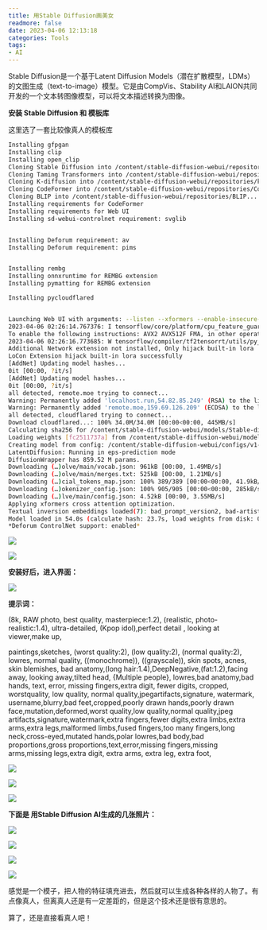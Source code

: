 ```yaml
---
title: 用Stable Diffusion画美女
readmore: false
date: 2023-04-06 12:13:18
categories: Tools
tags:
- AI
---
```


Stable Diffusion是一个基于Latent Diffusion Models（潜在扩散模型，LDMs）的文图生成（text-to-image）模型。它是由CompVis、Stability AI和LAION共同开发的一个文本转图像模型，可以将文本描述转换为图像。

**安装 Stable Diffusion 和 模板库**

这里选了一套比较像真人的模板库

```bash
Installing gfpgan
Installing clip
Installing open_clip
Cloning Stable Diffusion into /content/stable-diffusion-webui/repositories/stable-diffusion-stability-ai...
Cloning Taming Transformers into /content/stable-diffusion-webui/repositories/taming-transformers...
Cloning K-diffusion into /content/stable-diffusion-webui/repositories/k-diffusion...
Cloning CodeFormer into /content/stable-diffusion-webui/repositories/CodeFormer...
Cloning BLIP into /content/stable-diffusion-webui/repositories/BLIP...
Installing requirements for CodeFormer
Installing requirements for Web UI
Installing sd-webui-controlnet requirement: svglib


Installing Deforum requirement: av
Installing Deforum requirement: pims


Installing rembg
Installing onnxruntime for REMBG extension
Installing pymatting for REMBG extension

Installing pycloudflared


Launching Web UI with arguments: --listen --xformers --enable-insecure-extension-access --theme dark --gradio-queue --multiple
2023-04-06 02:26:14.767376: I tensorflow/core/platform/cpu_feature_guard.cc:182] This TensorFlow binary is optimized to use available CPU instructions in performance-critical operations.
To enable the following instructions: AVX2 AVX512F FMA, in other operations, rebuild TensorFlow with the appropriate compiler flags.
2023-04-06 02:26:16.773685: W tensorflow/compiler/tf2tensorrt/utils/py_utils.cc:38] TF-TRT Warning: Could not find TensorRT
Additional Network extension not installed, Only hijack built-in lora
LoCon Extension hijack built-in lora successfully
[AddNet] Updating model hashes...
0it [00:00, ?it/s]
[AddNet] Updating model hashes...
0it [00:00, ?it/s]
all detected, remote.moe trying to connect...
Warning: Permanently added 'localhost.run,54.82.85.249' (RSA) to the list of known hosts.
Warning: Permanently added 'remote.moe,159.69.126.209' (ECDSA) to the list of known hosts.
all detected, cloudflared trying to connect...
Download cloudflared...: 100% 34.0M/34.0M [00:00<00:00, 445MB/s]
Calculating sha256 for /content/stable-diffusion-webui/models/Stable-diffusion/chilloutmix_NiPrunedFp32Fix.safetensors: fc2511737a54c5e80b89ab03e0ab4b98d051ab187f92860f3cd664dc9d08b271
Loading weights [fc2511737a] from /content/stable-diffusion-webui/models/Stable-diffusion/chilloutmix_NiPrunedFp32Fix.safetensors
Creating model from config: /content/stable-diffusion-webui/configs/v1-inference.yaml
LatentDiffusion: Running in eps-prediction mode
DiffusionWrapper has 859.52 M params.
Downloading (…)olve/main/vocab.json: 961kB [00:00, 1.49MB/s]
Downloading (…)olve/main/merges.txt: 525kB [00:00, 1.21MB/s]
Downloading (…)cial_tokens_map.json: 100% 389/389 [00:00<00:00, 41.9kB/s]
Downloading (…)okenizer_config.json: 100% 905/905 [00:00<00:00, 285kB/s]
Downloading (…)lve/main/config.json: 4.52kB [00:00, 3.55MB/s]
Applying xformers cross attention optimization.
Textual inversion embeddings loaded(7): bad_prompt_version2, bad-artist, bad-artist-anime, ng_deepnegative_v1_75t, bad-image-v2-39000, EasyNegative, bad-hands-5
Model loaded in 54.0s (calculate hash: 23.7s, load weights from disk: 0.6s, create model: 14.8s, apply weights to model: 14.7s).
*Deforum ControlNet support: enabled*
```

![](/images/Stable-Diffusion/2023-04-05-08-06-09.png)

![](/images/Stable-Diffusion/2023-04-05-08-06-39.png)

**安装好后，进入界面：**

![](/images/Stable-Diffusion/2023-04-05-08-06-52.png)

**提示词：**

(8k, RAW photo, best quality, masterpiece:1.2), (realistic, photo-realistic:1.4), ultra-detailed, (Kpop idol),perfect detail ,  looking at viewer,make up,


paintings,sketches, (worst quality:2), (low quality:2), (normal quality:2), lowres, normal quality, ((monochrome)), ((grayscale)), skin spots, acnes, skin blemishes, bad anatomy,(long hair:1.4),DeepNegative,(fat:1.2),facing away, looking away,tilted head, {Multiple people}, lowres,bad anatomy,bad hands, text, error, missing fingers,extra digit, fewer digits, cropped, worstquality, low quality, normal quality,jpegartifacts,signature, watermark, username,blurry,bad feet,cropped,poorly drawn hands,poorly drawn face,mutation,deformed,worst quality,low quality,normal quality,jpeg artifacts,signature,watermark,extra fingers,fewer digits,extra limbs,extra arms,extra legs,malformed limbs,fused fingers,too many fingers,long neck,cross-eyed,mutated hands,polar lowres,bad body,bad proportions,gross proportions,text,error,missing fingers,missing arms,missing legs,extra digit, extra arms, extra leg, extra foot,

![](/images/Stable-Diffusion/2023-04-05-08-09-11.png)

![](/images/Stable-Diffusion/2023-04-05-08-09-44.png)

![](/images/Stable-Diffusion/2023-04-05-08-10-55.png)

**下面是 用Stable Diffusion AI生成的几张照片：**

![](/images/Stable-Diffusion/1.png)

![](/images/Stable-Diffusion/2.png)

![](/images/Stable-Diffusion/3.png)

![](/images/Stable-Diffusion/4.png)

感觉是一个模子，把人物的特征填充进去，然后就可以生成各种各样的人物了。有点像真人，但离真人还是有一定差距的，但是这个技术还是很有意思的。

算了，还是直接看真人吧！